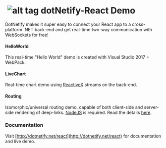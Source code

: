 # &nbsp;![alt tag](http://dotnetify.net/content/images/greendot.png) dotNetify-React Demo
DotNetify makes it super easy to connect your React app to a cross-platform .NET back-end and get real-time two-way communication with WebSockets for free!

#### HelloWorld
This real-time "Hello World" demo is created with Visual Studio 2017 + WebPack.

#### LiveChart
Real-time chart demo using [ReactiveX](http://reactivex.io/) streams on the back-end.

#### Routing
Isomorphic/universal routing demo, capable of both client-side and server-side rendering of deep-links.
[NodeJS](https://nodejs.org/en/) is required.  Read the details [here](https://hackernoon.com/server-side-rendering-of-deep-links-with-react-and-net-core-882830ca663).

### Documentation
Visit [http://dotnetify.net/react](http://dotnetify.net/react) for documentation and live demo.
